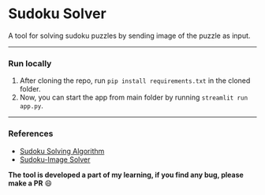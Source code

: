 # Sudoku Solver
A tool for solving sudoku puzzles by sending image of the puzzle as input.

<hr>  

### Run locally

1) After cloning the repo, run `pip install requirements.txt` in the cloned folder.  
2) Now, you can start the app from main folder by running `streamlit run app.py`.  
<hr>  

### References

* [Sudoku Solving Algorithm](https://norvig.com/sudoku.html)
* [Sudoku-Image Solver](https://github.com/vaithak/Sudoku-Image-Solver)

**The tool is developed a part of my learning, if you find any bug, please make a PR** :smile:

